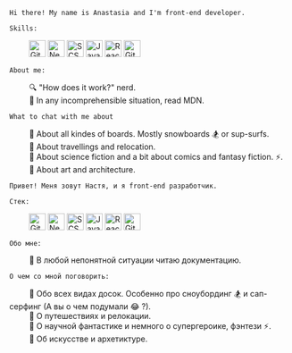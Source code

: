 `Hi there! My name is Anastasia and I'm front-end developer.`

`Skills:`

&nbsp;&nbsp;&nbsp;&nbsp;&nbsp;&nbsp;&nbsp;&nbsp;
<a href="https://www.w3.org/TR/CSS/" title="CSS3"><img src="https://img.shields.io/badge/GitLab%20CI-FC6D26?logo=gitlab&logoColor=fff" alt="GitLab" height="30px"></a>
<a href="https://www.w3.org/TR/CSS/" title="CSS3"><img src="https://img.shields.io/badge/Next.js-black?logo=next.js&logoColor=white" alt="Next.js" height="30px"></a>
<a href="https://www.w3.org/TR/CSS/" title="CSS3"><img src="https://https://img.shields.io/badge/Sass-C69?logo=sass&logoColor=fff" alt="SCSS" height="30px"></a>
<a href="https://developer.mozilla.org/en-US/docs/Web/JavaScript" title="JavaScript"><img alt="JavaScript" src="https://img.shields.io/badge/JavaScript-%23000000?logo=javascript&logoColor=%23000000&color=%23F7DF1E" alt="JavaScript" height="30px"></a>
<a href="https://reactjs.org/" title="React"><img src="https://img.shields.io/badge/React-%23FFFFFF%20?logo=react&logoColor=%23000000%20&color=%2361DAFB" alt="React" height="30px"></a>
<a href="https://git-scm.com/" title="Git"><img src="https://img.shields.io/badge/Git-%23FFFFFF%20?logo=git&logoColor=%23FFFFFF%20&color=%23F05032" alt="Git" height="30px"></a>

`About me:`

&nbsp;&nbsp;&nbsp;&nbsp;&nbsp;&nbsp;&nbsp;&nbsp; :mag: "How does it work?" nerd. <br />
&nbsp;&nbsp;&nbsp;&nbsp;&nbsp;&nbsp;&nbsp;&nbsp; :page_with_curl: In any incomprehensible situation, read MDN. <br />

`What to chat with me about`

&nbsp;&nbsp;&nbsp;&nbsp;&nbsp;&nbsp;&nbsp;&nbsp; :speech_balloon: About all kindes of boards. Mostly snowboards :snowboarder: or sup-surfs. <br />
&nbsp;&nbsp;&nbsp;&nbsp;&nbsp;&nbsp;&nbsp;&nbsp; :speech_balloon: About travellings and relocation. <br />
&nbsp;&nbsp;&nbsp;&nbsp;&nbsp;&nbsp;&nbsp;&nbsp; :speech_balloon: About science fiction and a bit about comics and fantasy fiction. :zap:. <br />
&nbsp;&nbsp;&nbsp;&nbsp;&nbsp;&nbsp;&nbsp;&nbsp; :speech_balloon: About art and architecture. <br />

`Привет! Меня зовут Настя, и я front-end разработчик.`

`Стек:`

&nbsp;&nbsp;&nbsp;&nbsp;&nbsp;&nbsp;&nbsp;&nbsp;
<a href="https://www.w3.org/TR/CSS/" title="CSS3"><img src="https://img.shields.io/badge/GitLab%20CI-FC6D26?logo=gitlab&logoColor=fff" alt="GitLab" height="30px"></a>
<a href="https://www.w3.org/TR/CSS/" title="CSS3"><img src="https://img.shields.io/badge/Next.js-black?logo=next.js&logoColor=white" alt="Next.js" height="30px"></a>
<a href="https://www.w3.org/TR/CSS/" title="CSS3"><img src="https://https://img.shields.io/badge/Sass-C69?logo=sass&logoColor=fff" alt="SCSS" height="30px"></a>
<a href="https://developer.mozilla.org/en-US/docs/Web/JavaScript" title="JavaScript"><img alt="JavaScript" src="https://img.shields.io/badge/JavaScript-%23000000?logo=javascript&logoColor=%23000000&color=%23F7DF1E" alt="JavaScript" height="30px"></a>
<a href="https://reactjs.org/" title="React"><img src="https://img.shields.io/badge/React-%23FFFFFF%20?logo=react&logoColor=%23000000%20&color=%2361DAFB" alt="React" height="30px"></a>
<a href="https://git-scm.com/" title="Git"><img src="https://img.shields.io/badge/Git-%23FFFFFF%20?logo=git&logoColor=%23FFFFFF%20&color=%23F05032" alt="Git" height="30px"></a>

`Обо мне:`

&nbsp;&nbsp;&nbsp;&nbsp;&nbsp;&nbsp;&nbsp;&nbsp; :page_with_curl: В любой непонятной ситуации читаю документацию. <br />

`О чем со мной поговорить:`

&nbsp;&nbsp;&nbsp;&nbsp;&nbsp;&nbsp;&nbsp;&nbsp; :speech_balloon: Обо всех видах досок. Особенно про сноубординг :snowboarder: и сап-серфинг (А вы о чем подумали :joy: ?). <br />
&nbsp;&nbsp;&nbsp;&nbsp;&nbsp;&nbsp;&nbsp;&nbsp; :speech_balloon: О путешествиях и релокации. <br />
&nbsp;&nbsp;&nbsp;&nbsp;&nbsp;&nbsp;&nbsp;&nbsp; :speech_balloon: О научной фантастике и немного о супергероике, фэнтези :zap:. <br />
&nbsp;&nbsp;&nbsp;&nbsp;&nbsp;&nbsp;&nbsp;&nbsp; :speech_balloon: Об искусстве и архетиктуре. <br />

